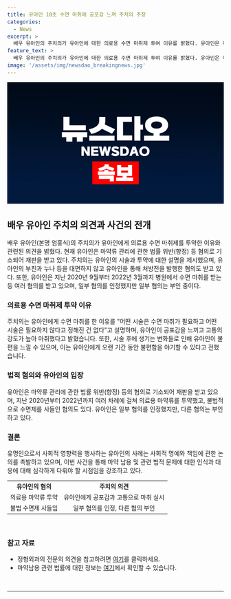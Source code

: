 ```yaml
---
title: 유아인 10초 수면 마취에 공포감 느껴 주치의 주장
categories:
  - News
excerpt: >
  배우 유아인의 주치의가 유아인에 대한 의료용 수면 마취제 투여 이유를 밝혔다. 유아인은 마약류 관리법 위반 등으로 기소된 가운데, 주치의는 SGB시술 중에 고통을 경감하기 위해 마취를 했다고 설명했다. 또한 유아인은 수면제를 불법으로 처방받아 투약한 혐의도 받고 있다. 최근 재판에서 유아인은 일부 혐의를 인정했지만, 다른 혐의는 부인하고 있다.
feature_text: >
  배우 유아인의 주치의가 유아인에 대한 의료용 수면 마취제 투여 이유를 밝혔다. 유아인은 마약류 관리법 위반 등으로 기소된 가운데, 주치의는 SGB시술 중에 고통을 경감하기 위해 마취를 했다고 설명했다. 또한 유아인은 수면제를 불법으로 처방받아 투약한 혐의도 받고 있다. 최근 재판에서 유아인은 일부 혐의를 인정했지만, 다른 혐의는 부인하고 있다.
image: '/assets/img/newsdao_breakingnews.jpg'
---
```


<p><img src="/assets/img/newsdao_breakingnews.jpg" alt="firstkoreanews 속보" /></p>

<h2 data-ke-size="size26">배우 유아인 주치의 의견과 사건의 전개</h2>

<p data-ke-size="size16">배우 유아인(본명 엄홍식)의 주치의가 유아인에게 의료용 수면 마취제를 투약한 이유와 관련된 의견을 밝혔다. 현재 유아인은 마약류 관리에 관한 법률 위반(향정) 등 혐의로 기소되어 재판을 받고 있다. 주치의는 유아인의 시술과 투약에 대한 설명을 제시했으며, 유아인의 부친과 누나 등을 대면하지 않고 유아인을 통해 처방전을 발행한 혐의도 받고 있다. 또한, 유아인은 지난 2020년 9월부터 2022년 3월까지 병원에서 수면 마취를 받는 등 여러 혐의를 받고 있으며, 일부 혐의를 인정했지만 일부 혐의는 부인 중이다.</p>

<h3 data-ke-size="size24">의료용 수면 마취제 투약 이유</h3>

<p data-ke-size="size16">주치의는 유아인에게 수면 마취를 한 이유를 "어떤 시술은 수면 마취가 필요하고 어떤 시술은 필요하지 않다고 정해진 건 없다"고 설명하며, 유아인이 공포감을 느끼고 고통의 강도가 높아 마취했다고 밝혔습니다. 또한, 시술 후에 생기는 변화들로 인해 유아인이 불편을 느낄 수 있으며, 이는 유아인에게 오랜 기간 동안 불편함을 야기할 수 있다고 전했습니다.</p>

<h3 data-ke-size="size24">법적 혐의와 유아인의 입장</h3>

<p data-ke-size="size16">유아인은 마약류 관리에 관한 법률 위반(향정) 등의 혐의로 기소되어 재판을 받고 있으며, 지난 2020년부터 2022년까지 여러 차례에 걸쳐 의료용 마약류를 투약했고, 불법적으로 수면제를 사들인 혐의도 있다. 유아인은 일부 혐의를 인정했지만, 다른 혐의는 부인하고 있다.</p>

<h3 data-ke-size="size24">결론</h3>

<p data-ke-size="size16">유명인으로서 사회적 영향력을 행사하는 유아인의 사례는 사회적 명예와 책임에 관한 논의를 촉발하고 있으며, 이번 사건을 통해 마약 남용 및 관련 법적 문제에 대한 인식과 대응에 대해 심각하게 다뤄야 할 시점임을 강조하고 있다.</p>

<table>
    <tbody>
        <tr>
            <td style="text-align: center; height: 17px;"><b>유아인의 혐의</b></td>
            <td style="text-align: center; height: 17px;"><b>주치의 의견</b></td>
        </tr>
        <tr>
            <td style="text-align: center; height: 17px;">의료용 마약류 투약</td>
            <td style="text-align: center; height: 17px;">유아인에게 공포감과 고통으로 마취 실시</td>
        </tr>
        <tr>
            <td style="text-align: center; height: 17px;">불법 수면제 사들임</td>
            <td style="text-align: center; height: 17px;">일부 혐의를 인정, 다른 혐의 부인</td>
        </tr>
    </tbody>
</table>

<p data-ke-size="size16">&nbsp;</p>

<h3 data-ke-size="size24">참고 자료</h3>

<ul>
    <li>정형외과의 전문의 의견을 참고하려면 <a href="https://www.google.com">여기</a>를 클릭하세요.</li>
    <li>마약남용 관련 법률에 대한 정보는 <a href="https://www.google.com">여기</a>에서 확인할 수 있습니다.</li>
</ul>

<p data-ke-size="size16">&nbsp;</p>

<p><hr></p>

